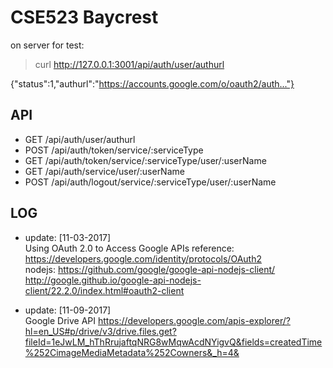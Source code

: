 # CSE523 Baycrest
on server for test:<br />
> curl http://127.0.0.1:3001/api/auth/user/authurl

{"status":1,"authurl":"https://accounts.google.com/o/oauth2/auth..."}

## API
- GET /api/auth/user/authurl
- POST /api/auth/token/service/:serviceType
- GET /api/auth/token/service/:serviceType/user/:userName
- GET /api/auth/service/user/:userName
- POST /api/auth/logout/service/:serviceType/user/:userName

## LOG

- update: [11-03-2017]<br />
Using OAuth 2.0 to Access Google APIs
reference: https://developers.google.com/identity/protocols/OAuth2<br />
nodejs: https://github.com/google/google-api-nodejs-client/<br />
http://google.github.io/google-api-nodejs-client/22.2.0/index.html#oauth2-client


- update: [11-09-2017]<br />
Google Drive API
https://developers.google.com/apis-explorer/?hl=en_US#p/drive/v3/drive.files.get?fileId=1eJwLM_hThRrujaftqNRG8wMqwAcdNYigvQ&fields=createdTime%252CimageMediaMetadata%252Cowners&_h=4&

